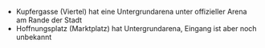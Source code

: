 - Kupfergasse (Viertel) hat eine Untergrundarena unter offizieller Arena am Rande der Stadt
- Hoffnungsplatz (Marktplatz) hat Untergrundarena, Eingang ist aber noch unbekannt